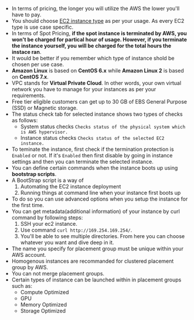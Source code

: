 * In terms of pricing, the longer you will utilize the AWS the lower you'll have to pay.
* You should choose [EC2 instance type](https://aws.amazon.com/ec2/instance-types/) as per your usage. As every EC2 type is use case specific.
* In terms of Spot Pricing, **if the spot instance is terminated by AWS, you won't be charged for partical hour of usage. However, if you terminate the instance yourself, you will be charged for the total hours the instace ran**.
* It would be better if you remember which type of instance shold be chosen per use case.
* **Amazon Linux** is based on **CentOS 6.x** while **Amazon Linux 2** is based on **CentOS 7.x**.
* VPC stands for **Virtual Private Cloud**. In other words, your own virtual network you have to manage for your instances as per your requirements.
* Free tier eligible customers can get up to 30 GB of EBS General Purpose (SSD) or Magnetic storage.
* The status check tab for selected instance shows two types of checks as follows:
    * System status checks    `Checks status of the physical system which is AWS hypervisor.`
    * Instance status checks    `Checks status of the selected EC2 instance.`
* To teminate the instance, first check if the termination protection is `Enabled` or not. If it's `Enabled` then first disable by going in instance settings and then you can terminate the selected instance.
* You can define certain commands when the instance boots up using **bootstrap scripts**.  
* A BootStrap script is a way of 
  1. Automating the EC2 instance deployment  
  2. Running things at command line when your instance first boots up  
* To do so you can use advanced options when you setup the instance for the first time.  
* You can get metadata(additional information) of your instance by curl command by following steps:  
  1. SSH your ec2 instance.  
  2. Use command `curl http://169.254.169.254/`.  
  3. You'll be able to see multiple directories. From here you can choose whatever you want and dive deep in it.  
* The name you specify for placement group must be unique within your AWS account.  
* Homogenous instances are recommanded for clustered placement group by AWS.  
* You can not merge placement groups.  
* Certain types of instance can be launched within in placement groups such as:  
   *  Compute Optimized  
   *  GPU  
   *  Memory Optimized  
   *  Storage Optimized  
